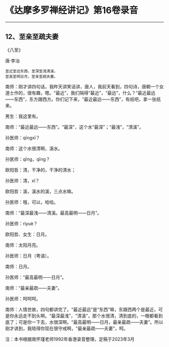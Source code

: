 # 《达摩多罗禅经讲记》第16卷录音

------

## 12、至亲至疏夫妻

《八至》

唐·李冶
```
至近至远东西，至深至浅清溪，
至高至明日月，至亲至疏夫妻。
```
南师：刚才讲四句话，我昨天讲笑话讲，唐人，我前天看到，四句诗，唐朝一个女道士作的，很有趣，嗯。“最近”，我们隔得“最近”，“最远”，什么？“最近最远——东西”，东方跟西方。你们记下来，“最近最远——东西”，有纸吧，拿一张纸来。

男生：我这里有。

南师：“最近最远——东西”。“最深”，这个水“最深”；“最浅”，“清溪”。

孙医师：qīngxī？

南师：这个水很清啊，溪水。

孙医师：qīng，qīng？

欧阳哲：清，干净的，干净的清水；

孙医师：清，xī？

欧阳哲：溪，溪水的溪，三点水嘛。

孙医师：哦，可以，哈哈。

南师：“最深最浅——清溪。最高最明——日月”。

孙医师：rìyuè？

欧阳哲、女生：日月。

南师：太阳月亮。

孙医师：日月（粤语）。

南师：日月。

孙医师：“最高最明——日月”。

南师：“最亲最疏——夫妻”。

孙医师：呵呵呵。

南师：人情世故，四句都讲完了。“最近最远”是“东西”嘛，东跟西两个是最近，可是你永远走不到头啊。“最深最浅”，“清溪”，那个水很清，清到底的，一眼都看到底了；可是你一下去，水很深啊。“最高最明——日月，最亲最疏——夫妻”。所以刚才讲到，我晓得你现在很守戒啊，“最亲最疏——夫妻”，呵。

注：本书根据南怀瑾老师1992年香港录音整理，定稿于2023年3月
